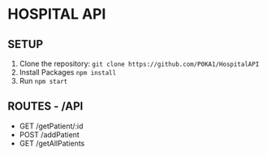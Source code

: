 # HOSPITAL API

## SETUP
1. Clone the repository: `git clone https://github.com/P0KA1/HospitalAPI`
2. Install Packages `npm install`
3. Run `npm start`

## ROUTES - /API
- GET /getPatient/:id
- POST /addPatient
- GET /getAllPatients

